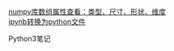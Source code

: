[numpy库数组属性查看：类型、尺寸、形状、维度](https://blog.csdn.net/weixin_41770169/article/details/80565326)  
[ipynb转换为python文件](https://blog.csdn.net/szfhy/article/details/81671090)  

Python3笔记


